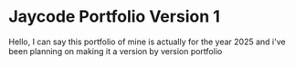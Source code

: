 # Jaycode Portfolio Version 1

<p>Hello, I can say this portfolio of mine is actually for the year 2025 and i've been planning on making it a version by version portfolio</p>